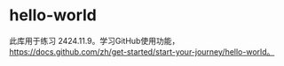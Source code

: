 # hello-world
此库用于练习
2424.11.9。学习GitHub使用功能，https://docs.github.com/zh/get-started/start-your-journey/hello-world。

